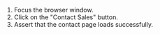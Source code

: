 1. Focus the browser window.
2. Click on the "Contact Sales" button.
3. Assert that the contact page loads successfully.